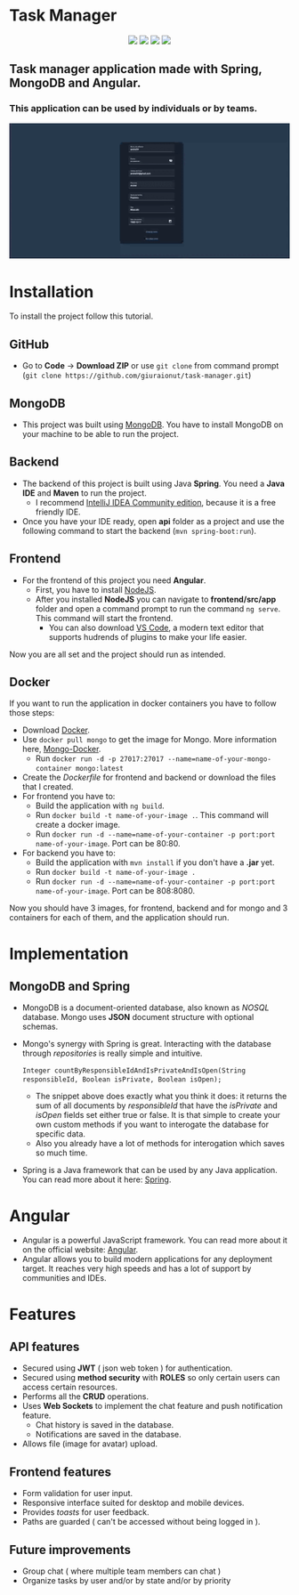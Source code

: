 # Task Manager
<p align = "center">
<img src = "https://img.shields.io/badge/JAVA-blue">
<img src = "https://img.shields.io/badge/SPRING BOOT-green">
<img src = "https://img.shields.io/badge/ANGULAR-red">
<img src = "https://img.shields.io/badge/MONGO DB-green">
</p>

## Task manager application made with Spring, MongoDB and Angular.
### This application can be used by individuals or by teams.

![](https://github.com/giuraionut/task-manager/blob/main/presentation%20(1).gif)


# Installation

To install the project follow this tutorial.

## GitHub

* Go to **Code** -> **Download ZIP** or use `git clone` from command prompt (`git clone https://github.com/giuraionut/task-manager.git`)

## MongoDB

* This project was built using [MongoDB](https://docs.mongodb.com/manual/installation/). You have to install MongoDB on your machine to be able to run the project.

## Backend

* The backend of this project is built using Java **Spring**. You need a **Java IDE** and **Maven** to run the project.
  * I recommend [IntelliJ IDEA Community edition](https://www.jetbrains.com/idea/), because it is a free friendly IDE.
* Once you have your IDE ready, open **api** folder as a project and use the following command to start the backend (`mvn spring-boot:run`).

## Frontend

* For the frontend of this project you need **Angular**.
  * First, you have to install [NodeJS](https://nodejs.org/en/download/).
  * After you installed **NodeJS** you can navigate to **frontend/src/app** folder and open a command prompt to run the command `ng serve`. This command will start the frontend.
    *  You can also download [VS Code](https://code.visualstudio.com/download), a modern text editor that supports hudrends of plugins to make your life easier.

Now you are all set and the project should run as intended.

## Docker

If you want to run the application in docker containers you have to follow those steps:
* Download [Docker](https://www.docker.com/products/docker-desktop).
* Use `docker pull mongo` to get the image for Mongo. More information here, [Mongo-Docker](https://hub.docker.com/_/mongo).
  * Run `docker run -d -p 27017:27017 --name=name-of-your-mongo-container mongo:latest`
* Create the *Dockerfile* for frontend and backend or download the files that I created.
* For frontend you have to:
  * Build the application with `ng build`.
  * Run `docker build -t name-of-your-image .`. This command will create a docker image.
  * Run `docker run -d --name=name-of-your-container -p port:port name-of-your-image`. Port can be 80:80.
* For backend you have to:
  * Build the application with `mvn install` if you don't have a **.jar** yet.
  * Run `docker build -t name-of-your-image .`
  * Run `docker run -d --name=name-of-your-container -p port:port name-of-your-image`. Port can be 808:8080.

Now you should have 3 images, for frontend, backend and for mongo and 3 containers for each of them, and the application should run.

# Implementation

## MongoDB and Spring
* MongoDB is a document-oriented database, also known as *NOSQL* database. Mongo uses **JSON** document structure with optional schemas.
* Mongo's synergy with Spring is great. Interacting with the database through *repositories* is really simple and intuitive.
  ```
  Integer countByResponsibleIdAndIsPrivateAndIsOpen(String responsibleId, Boolean isPrivate, Boolean isOpen);
  ```
  * The snippet above does exactly what you think it does: it returns the sum of all documents by *responsibleId* that have the *isPrivate* and *isOpen* fields set either true or false. It is that simple to create your own custom methods if you want to interogate the database for specific data.
  * Also you already have a lot of methods for interogation which saves so much time.

* Spring is a Java framework that can be used by any Java application. You can read more about it here: [Spring](https://spring.io/).

# Angular
* Angular is a powerful JavaScript framework. You can read more about it on the official website: [Angular](https://angular.io/).
* Angular allows you to build modern applications for any deployment target. It reaches very high speeds and has a lot of support by communities and IDEs.

# Features

## API features
* Secured using **JWT** ( json web token ) for authentication.
* Secured using **method security** with **ROLES** so only certain users can access certain resources.
* Performs all the **CRUD** operations.
* Uses **Web Sockets** to implement the chat feature and push notification feature.
  * Chat history is saved in the database.
  * Notifications are saved in the database.
* Allows file (image for avatar) upload.

## Frontend features
* Form validation for user input.
* Responsive interface suited for desktop and mobile devices.
* Provides *toasts* for user feedback.
* Paths are guarded ( can't be accessed without being logged in ).


## Future improvements

* Group chat ( where multiple team members can chat )
* Organize tasks by user and/or by state and/or by priority
